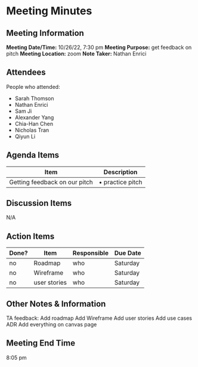 # Meeting Minutes
## Meeting Information
**Meeting Date/Time:** 10/26/22, 7:30 pm 
**Meeting Purpose:** get feedback on pitch
**Meeting Location:** zoom
**Note Taker:** Nathan Enrici  

## Attendees
People who attended:
- Sarah Thomson
- Nathan Enrici
- Sam Ji
- Alexander Yang
- Chia-Han Chen
- Nicholas Tran
- Qiyun Li

## Agenda Items

Item | Description
---- | ----
Getting feedback on our pitch | • practice pitch

## Discussion Items
N/A


## Action Items
| Done? | Item | Responsible | Due Date |
| ---- | ---- | ---- | ---- |
| no | Roadmap | who | Saturday |
| no | Wireframe | who | Saturday |
| no | user stories | who | Saturday |

## Other Notes & Information
TA feedback:
Add roadmap
Add Wireframe
Add user stories
Add use cases
ADR
Add everything on canvas page

## Meeting End Time
8:05 pm

